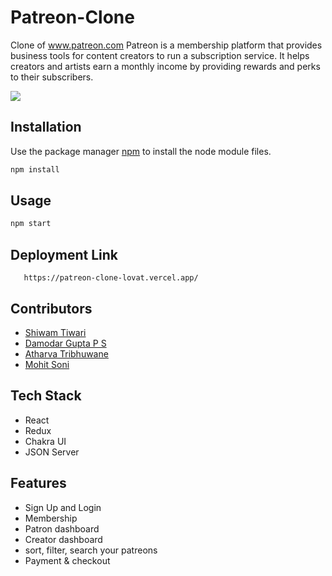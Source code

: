 # Patreon-Clone

Clone of <a href="https://www.patreon.com/">www.patreon.com</a> Patreon is a membership platform that provides business tools for content creators to run a subscription service. It helps creators and artists earn a monthly income by providing rewards and perks to their subscribers.

<img src="https://snipboard.io/Z9u4EM.jpg"/>

## Installation

Use the package manager [npm](https://docs.npmjs.com/cli/v6/commands/npm-install) to install the node module files.

```bash
npm install
```

## Usage

```python
npm start
```

## Deployment Link
```url
   https://patreon-clone-lovat.vercel.app/
```

## Contributors
- [Shiwam Tiwari](https://github.com/shiwam-C114)
- [Damodar Gupta P S](https://github.com/damodarkolar)
- [Atharva Tribhuwane](https://github.com/atharva-tribhuwane)
- [Mohit Soni](https://github.com/sonimohit481)

## Tech Stack
- React
- Redux
- Chakra UI
- JSON Server

## Features
- Sign Up and Login
- Membership 
- Patron dashboard
- Creator dashboard
- sort, filter, search your patreons 
- Payment & checkout

